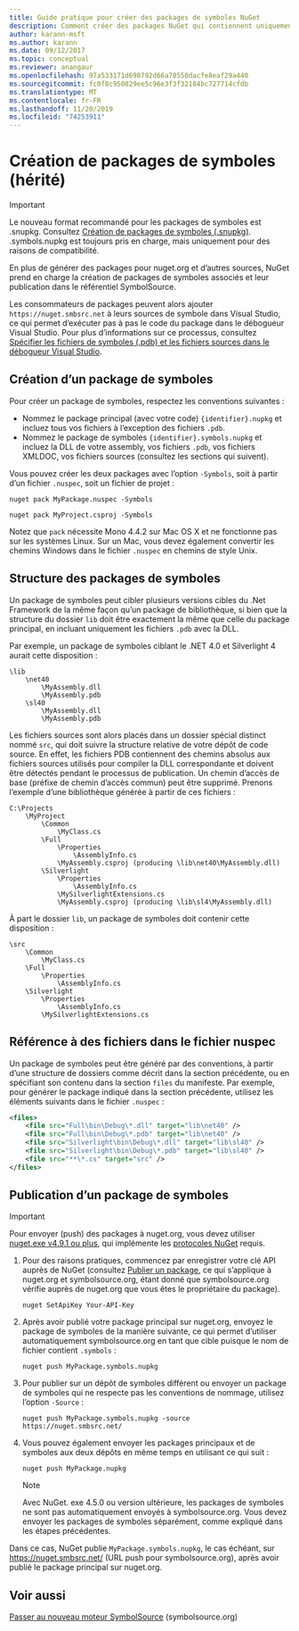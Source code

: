 ```yaml
---
title: Guide pratique pour créer des packages de symboles NuGet
description: Comment créer des packages NuGet qui contiennent uniquement des symboles pour prendre en charge le débogage d’autres packages NuGet dans Visual Studio.
author: karann-msft
ms.author: karann
ms.date: 09/12/2017
ms.topic: conceptual
ms.reviewer: anangaur
ms.openlocfilehash: 97a533171d698792d66a78550dacfe8eaf29a440
ms.sourcegitcommit: fc0f8c950829ee5c96e3f3f32184bc727714cfdb
ms.translationtype: MT
ms.contentlocale: fr-FR
ms.lasthandoff: 11/20/2019
ms.locfileid: "74253911"
---
```

# <a name="creating-symbol-packages-legacy"></a>Création de packages de symboles (hérité)

> [!Important]
> Le nouveau format recommandé pour les packages de symboles est .snupkg. Consultez [Création de packages de symboles (.snupkg)](Symbol-Packages-snupkg.md). </br>
> .symbols.nupkg est toujours pris en charge, mais uniquement pour des raisons de compatibilité.

En plus de générer des packages pour nuget.org et d’autres sources, NuGet prend en charge la création de packages de symboles associés et leur publication dans le référentiel SymbolSource.

Les consommateurs de packages peuvent alors ajouter `https://nuget.smbsrc.net` à leurs sources de symbole dans Visual Studio, ce qui permet d’exécuter pas à pas le code du package dans le débogueur Visual Studio. Pour plus d’informations sur ce processus, consultez [Spécifier les fichiers de symboles (.pdb) et les fichiers sources dans le débogueur Visual Studio](/visualstudio/debugger/specify-symbol-dot-pdb-and-source-files-in-the-visual-studio-debugger).

## <a name="creating-a-symbol-package"></a>Création d’un package de symboles

Pour créer un package de symboles, respectez les conventions suivantes :

- Nommez le package principal (avec votre code) `{identifier}.nupkg` et incluez tous vos fichiers à l’exception des fichiers `.pdb`.
- Nommez le package de symboles `{identifier}.symbols.nupkg` et incluez la DLL de votre assembly, vos fichiers `.pdb`, vos fichiers XMLDOC, vos fichiers sources (consultez les sections qui suivent).

Vous pouvez créer les deux packages avec l’option `-Symbols`, soit à partir d’un fichier `.nuspec`, soit un fichier de projet :

```cli
nuget pack MyPackage.nuspec -Symbols

nuget pack MyProject.csproj -Symbols
```

Notez que `pack` nécessite Mono 4.4.2 sur Mac OS X et ne fonctionne pas sur les systèmes Linux. Sur un Mac, vous devez également convertir les chemins Windows dans le fichier `.nuspec` en chemins de style Unix.

## <a name="symbol-package-structure"></a>Structure des packages de symboles

Un package de symboles peut cibler plusieurs versions cibles du .Net Framework de la même façon qu’un package de bibliothèque, si bien que la structure du dossier `lib` doit être exactement la même que celle du package principal, en incluant uniquement les fichiers `.pdb` avec la DLL.

Par exemple, un package de symboles ciblant le .NET 4.0 et Silverlight 4 aurait cette disposition :

    \lib
        \net40
            \MyAssembly.dll
            \MyAssembly.pdb
        \sl40
            \MyAssembly.dll
            \MyAssembly.pdb

Les fichiers sources sont alors placés dans un dossier spécial distinct nommé `src`, qui doit suivre la structure relative de votre dépôt de code source. En effet, les fichiers PDB contiennent des chemins absolus aux fichiers sources utilisés pour compiler la DLL correspondante et doivent être détectés pendant le processus de publication. Un chemin d’accès de base (préfixe de chemin d’accès commun) peut être supprimé. Prenons l’exemple d’une bibliothèque générée à partir de ces fichiers :

    C:\Projects
        \MyProject
            \Common
                \MyClass.cs
            \Full
                \Properties
                    \AssemblyInfo.cs
                \MyAssembly.csproj (producing \lib\net40\MyAssembly.dll)
            \Silverlight
                \Properties
                    \AssemblyInfo.cs
                \MySilverlightExtensions.cs
                \MyAssembly.csproj (producing \lib\sl4\MyAssembly.dll)

À part le dossier `lib`, un package de symboles doit contenir cette disposition :

    \src
        \Common
            \MyClass.cs
        \Full
            \Properties
                \AssemblyInfo.cs
        \Silverlight
            \Properties
                \AssemblyInfo.cs
            \MySilverlightExtensions.cs

## <a name="referring-to-files-in-the-nuspec"></a>Référence à des fichiers dans le fichier nuspec

Un package de symboles peut être généré par des conventions, à partir d’une structure de dossiers comme décrit dans la section précédente, ou en spécifiant son contenu dans la section `files` du manifeste. Par exemple, pour générer le package indiqué dans la section précédente, utilisez les éléments suivants dans le fichier `.nuspec` :

```xml
<files>
    <file src="Full\bin\Debug\*.dll" target="lib\net40" />
    <file src="Full\bin\Debug\*.pdb" target="lib\net40" />
    <file src="Silverlight\bin\Debug\*.dll" target="lib\sl40" />
    <file src="Silverlight\bin\Debug\*.pdb" target="lib\sl40" />
    <file src="**\*.cs" target="src" />
</files>
```

## <a name="publishing-a-symbol-package"></a>Publication d’un package de symboles

> [!Important]
> Pour envoyer (push) des packages à nuget.org, vous devez utiliser [nuget.exe v4.9.1 ou plus](https://www.nuget.org/downloads), qui implémente les [protocoles NuGet](../api/nuget-protocols.md) requis.

1. Pour des raisons pratiques, commencez par enregistrer votre clé API auprès de NuGet (consultez [Publier un package](../nuget-org/publish-a-package.md), ce qui s’applique à nuget.org et symbolsource.org, étant donné que symbolsource.org vérifie auprès de nuget.org que vous êtes le propriétaire du package).

    ```cli
    nuget SetApiKey Your-API-Key
    ```

2. Après avoir publié votre package principal sur nuget.org, envoyez le package de symboles de la manière suivante, ce qui permet d’utiliser automatiquement symbolsource.org en tant que cible puisque le nom de fichier contient `.symbols` :

    ```cli
    nuget push MyPackage.symbols.nupkg
    ```

3. Pour publier sur un dépôt de symboles différent ou envoyer un package de symboles qui ne respecte pas les conventions de nommage, utilisez l’option `-Source` :

    ```cli
    nuget push MyPackage.symbols.nupkg -source https://nuget.smbsrc.net/
    ```

4. Vous pouvez également envoyer les packages principaux et de symboles aux deux dépôts en même temps en utilisant ce qui suit :

    ```cli
    nuget push MyPackage.nupkg
    ```

   > [!Note]
   > Avec NuGet. exe 4.5.0 ou version ultérieure, les packages de symboles ne sont pas automatiquement envoyés à symbolsource.org. Vous devez envoyer les packages de symboles séparément, comme expliqué dans les étapes précédentes.
   
Dans ce cas, NuGet publie `MyPackage.symbols.nupkg`, le cas échéant, sur https://nuget.smbsrc.net/ (URL push pour symbolsource.org), après avoir publié le package principal sur nuget.org.

## <a name="see-also"></a>Voir aussi

[Passer au nouveau moteur SymbolSource](https://tripleemcoder.com/2015/10/04/moving-to-the-new-symbolsource-engine/) (symbolsource.org)
